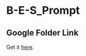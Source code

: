 # B-E-S_Prompt 

## Google Folder Link
Get it [here](https://drive.google.com/drive/folders/1vxq0zx_YnXMq8LILESLK2_6bcV17yw4S?usp=drive_link).
